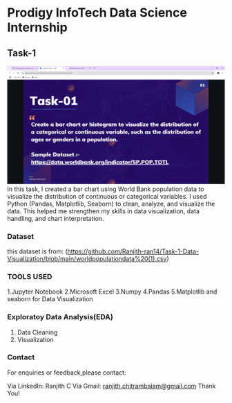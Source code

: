 # Prodigy InfoTech Data Science Internship
## Task-1
![Task 1](Task1.png)
In this task, I created a bar chart using World Bank population data to visualize the distribution of continuous or categorical variables. I used Python (Pandas, Matplotlib, Seaborn) to clean, analyze, and visualize the data. This helped me strengthen my skills in data visualization, data handling, and chart interpretation.

### Dataset
this dataset is from: (https://github.com/Ranjith-ran14/Task-1-Data-Visualization/blob/main/worldpopulationdata%20(1).csv)
### TOOLS USED
1.Jupyter Notebook 2.Microsoft Excel 3.Numpy 4.Pandas 5.Matplotlib and seaborn for Data Visualization

### Exploratoy Data Analysis(EDA)
1. Data Cleaning
2. Visualization
### Contact
For enquiries or feedback,please contact:

Via LinkedIn: Ranjith C Via Gmail: ranjith.chitrambalam@gmail.com
Thank You!
